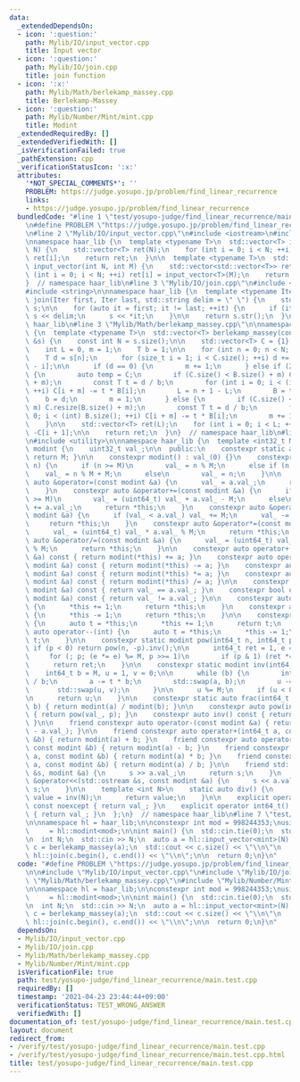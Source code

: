 ```yaml
---
data:
  _extendedDependsOn:
  - icon: ':question:'
    path: Mylib/IO/input_vector.cpp
    title: Input vector
  - icon: ':question:'
    path: Mylib/IO/join.cpp
    title: join function
  - icon: ':x:'
    path: Mylib/Math/berlekamp_massey.cpp
    title: Berlekamp-Massey
  - icon: ':question:'
    path: Mylib/Number/Mint/mint.cpp
    title: Modint
  _extendedRequiredBy: []
  _extendedVerifiedWith: []
  _isVerificationFailed: true
  _pathExtension: cpp
  _verificationStatusIcon: ':x:'
  attributes:
    '*NOT_SPECIAL_COMMENTS*': ''
    PROBLEM: https://judge.yosupo.jp/problem/find_linear_recurrence
    links:
    - https://judge.yosupo.jp/problem/find_linear_recurrence
  bundledCode: "#line 1 \"test/yosupo-judge/find_linear_recurrence/main.test.cpp\"\
    \n#define PROBLEM \"https://judge.yosupo.jp/problem/find_linear_recurrence\"\n\
    \n#line 2 \"Mylib/IO/input_vector.cpp\"\n#include <iostream>\n#include <vector>\n\
    \nnamespace haar_lib {\n  template <typename T>\n  std::vector<T> input_vector(int\
    \ N) {\n    std::vector<T> ret(N);\n    for (int i = 0; i < N; ++i) std::cin >>\
    \ ret[i];\n    return ret;\n  }\n\n  template <typename T>\n  std::vector<std::vector<T>>\
    \ input_vector(int N, int M) {\n    std::vector<std::vector<T>> ret(N);\n    for\
    \ (int i = 0; i < N; ++i) ret[i] = input_vector<T>(M);\n    return ret;\n  }\n\
    }  // namespace haar_lib\n#line 3 \"Mylib/IO/join.cpp\"\n#include <sstream>\n\
    #include <string>\n\nnamespace haar_lib {\n  template <typename Iter>\n  std::string\
    \ join(Iter first, Iter last, std::string delim = \" \") {\n    std::stringstream\
    \ s;\n\n    for (auto it = first; it != last; ++it) {\n      if (it != first)\
    \ s << delim;\n      s << *it;\n    }\n\n    return s.str();\n  }\n}  // namespace\
    \ haar_lib\n#line 3 \"Mylib/Math/berlekamp_massey.cpp\"\n\nnamespace haar_lib\
    \ {\n  template <typename T>\n  std::vector<T> berlekamp_massey(const std::vector<T>\
    \ &s) {\n    const int N = s.size();\n\n    std::vector<T> C = {1}, B = {1};\n\
    \    int L = 0, m = 1;\n    T b = 1;\n\n    for (int n = 0; n < N; ++n) {\n  \
    \    T d = s[n];\n      for (size_t i = 1; i < C.size(); ++i) d += C[i] * s[n\
    \ - i];\n\n      if (d == 0) {\n        m += 1;\n      } else if (2 * L <= n)\
    \ {\n        auto temp = C;\n        if (C.size() < B.size() + m) C.resize(B.size()\
    \ + m);\n        const T t = d / b;\n        for (int i = 0; i < (int) B.size();\
    \ ++i) C[i + m] -= t * B[i];\n        L = n + 1 - L;\n        B = temp;\n    \
    \    b = d;\n        m = 1;\n      } else {\n        if (C.size() < B.size() +\
    \ m) C.resize(B.size() + m);\n        const T t = d / b;\n        for (int i =\
    \ 0; i < (int) B.size(); ++i) C[i + m] -= t * B[i];\n        m += 1;\n      }\n\
    \    }\n\n    std::vector<T> ret(L);\n    for (int i = 0; i < L; ++i) ret[i] =\
    \ -C[i + 1];\n\n    return ret;\n  }\n}  // namespace haar_lib\n#line 3 \"Mylib/Number/Mint/mint.cpp\"\
    \n#include <utility>\n\nnamespace haar_lib {\n  template <int32_t M>\n  class\
    \ modint {\n    uint32_t val_;\n\n  public:\n    constexpr static auto mod() {\
    \ return M; }\n\n    constexpr modint() : val_(0) {}\n    constexpr modint(int64_t\
    \ n) {\n      if (n >= M)\n        val_ = n % M;\n      else if (n < 0)\n    \
    \    val_ = n % M + M;\n      else\n        val_ = n;\n    }\n\n    constexpr\
    \ auto &operator=(const modint &a) {\n      val_ = a.val_;\n      return *this;\n\
    \    }\n    constexpr auto &operator+=(const modint &a) {\n      if (val_ + a.val_\
    \ >= M)\n        val_ = (uint64_t) val_ + a.val_ - M;\n      else\n        val_\
    \ += a.val_;\n      return *this;\n    }\n    constexpr auto &operator-=(const\
    \ modint &a) {\n      if (val_ < a.val_) val_ += M;\n      val_ -= a.val_;\n \
    \     return *this;\n    }\n    constexpr auto &operator*=(const modint &a) {\n\
    \      val_ = (uint64_t) val_ * a.val_ % M;\n      return *this;\n    }\n    constexpr\
    \ auto &operator/=(const modint &a) {\n      val_ = (uint64_t) val_ * a.inv().val_\
    \ % M;\n      return *this;\n    }\n\n    constexpr auto operator+(const modint\
    \ &a) const { return modint(*this) += a; }\n    constexpr auto operator-(const\
    \ modint &a) const { return modint(*this) -= a; }\n    constexpr auto operator*(const\
    \ modint &a) const { return modint(*this) *= a; }\n    constexpr auto operator/(const\
    \ modint &a) const { return modint(*this) /= a; }\n\n    constexpr bool operator==(const\
    \ modint &a) const { return val_ == a.val_; }\n    constexpr bool operator!=(const\
    \ modint &a) const { return val_ != a.val_; }\n\n    constexpr auto &operator++()\
    \ {\n      *this += 1;\n      return *this;\n    }\n    constexpr auto &operator--()\
    \ {\n      *this -= 1;\n      return *this;\n    }\n\n    constexpr auto operator++(int)\
    \ {\n      auto t = *this;\n      *this += 1;\n      return t;\n    }\n    constexpr\
    \ auto operator--(int) {\n      auto t = *this;\n      *this -= 1;\n      return\
    \ t;\n    }\n\n    constexpr static modint pow(int64_t n, int64_t p) {\n     \
    \ if (p < 0) return pow(n, -p).inv();\n\n      int64_t ret = 1, e = n % M;\n \
    \     for (; p; (e *= e) %= M, p >>= 1)\n        if (p & 1) (ret *= e) %= M;\n\
    \      return ret;\n    }\n\n    constexpr static modint inv(int64_t a) {\n  \
    \    int64_t b = M, u = 1, v = 0;\n\n      while (b) {\n        int64_t t = a\
    \ / b;\n        a -= t * b;\n        std::swap(a, b);\n        u -= t * v;\n \
    \       std::swap(u, v);\n      }\n\n      u %= M;\n      if (u < 0) u += M;\n\
    \n      return u;\n    }\n\n    constexpr static auto frac(int64_t a, int64_t\
    \ b) { return modint(a) / modint(b); }\n\n    constexpr auto pow(int64_t p) const\
    \ { return pow(val_, p); }\n    constexpr auto inv() const { return inv(val_);\
    \ }\n\n    friend constexpr auto operator-(const modint &a) { return modint(M\
    \ - a.val_); }\n\n    friend constexpr auto operator+(int64_t a, const modint\
    \ &b) { return modint(a) + b; }\n    friend constexpr auto operator-(int64_t a,\
    \ const modint &b) { return modint(a) - b; }\n    friend constexpr auto operator*(int64_t\
    \ a, const modint &b) { return modint(a) * b; }\n    friend constexpr auto operator/(int64_t\
    \ a, const modint &b) { return modint(a) / b; }\n\n    friend std::istream &operator>>(std::istream\
    \ &s, modint &a) {\n      s >> a.val_;\n      return s;\n    }\n    friend std::ostream\
    \ &operator<<(std::ostream &s, const modint &a) {\n      s << a.val_;\n      return\
    \ s;\n    }\n\n    template <int N>\n    static auto div() {\n      static auto\
    \ value = inv(N);\n      return value;\n    }\n\n    explicit operator int32_t()\
    \ const noexcept { return val_; }\n    explicit operator int64_t() const noexcept\
    \ { return val_; }\n  };\n}  // namespace haar_lib\n#line 7 \"test/yosupo-judge/find_linear_recurrence/main.test.cpp\"\
    \n\nnamespace hl = haar_lib;\n\nconstexpr int mod = 998244353;\nusing mint   \
    \     = hl::modint<mod>;\n\nint main() {\n  std::cin.tie(0);\n  std::ios::sync_with_stdio(false);\n\
    \n  int N;\n  std::cin >> N;\n  auto a = hl::input_vector<mint>(N);\n\n  auto\
    \ c = berlekamp_massey(a);\n  std::cout << c.size() << \"\\n\"\n            <<\
    \ hl::join(c.begin(), c.end()) << \"\\n\";\n\n  return 0;\n}\n"
  code: "#define PROBLEM \"https://judge.yosupo.jp/problem/find_linear_recurrence\"\
    \n\n#include \"Mylib/IO/input_vector.cpp\"\n#include \"Mylib/IO/join.cpp\"\n#include\
    \ \"Mylib/Math/berlekamp_massey.cpp\"\n#include \"Mylib/Number/Mint/mint.cpp\"\
    \n\nnamespace hl = haar_lib;\n\nconstexpr int mod = 998244353;\nusing mint   \
    \     = hl::modint<mod>;\n\nint main() {\n  std::cin.tie(0);\n  std::ios::sync_with_stdio(false);\n\
    \n  int N;\n  std::cin >> N;\n  auto a = hl::input_vector<mint>(N);\n\n  auto\
    \ c = berlekamp_massey(a);\n  std::cout << c.size() << \"\\n\"\n            <<\
    \ hl::join(c.begin(), c.end()) << \"\\n\";\n\n  return 0;\n}\n"
  dependsOn:
  - Mylib/IO/input_vector.cpp
  - Mylib/IO/join.cpp
  - Mylib/Math/berlekamp_massey.cpp
  - Mylib/Number/Mint/mint.cpp
  isVerificationFile: true
  path: test/yosupo-judge/find_linear_recurrence/main.test.cpp
  requiredBy: []
  timestamp: '2021-04-23 23:44:44+09:00'
  verificationStatus: TEST_WRONG_ANSWER
  verifiedWith: []
documentation_of: test/yosupo-judge/find_linear_recurrence/main.test.cpp
layout: document
redirect_from:
- /verify/test/yosupo-judge/find_linear_recurrence/main.test.cpp
- /verify/test/yosupo-judge/find_linear_recurrence/main.test.cpp.html
title: test/yosupo-judge/find_linear_recurrence/main.test.cpp
---
```

